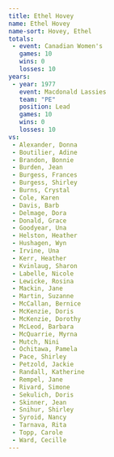 ```yaml
---
title: Ethel Hovey
name: Ethel Hovey
name-sort: Hovey, Ethel
totals:
 - event: Canadian Women's
   games: 10
   wins: 0
   losses: 10
years:
 - year: 1977
   event: Macdonald Lassies
   team: "PE"
   position: Lead
   games: 10
   wins: 0
   losses: 10
vs:
 - Alexander, Donna
 - Boutilier, Adine
 - Brandon, Bonnie
 - Burden, Jean
 - Burgess, Frances
 - Burgess, Shirley
 - Burns, Crystal
 - Cole, Karen
 - Davis, Barb
 - Delmage, Dora
 - Donald, Grace
 - Goodyear, Una
 - Helston, Heather
 - Hushagen, Wyn
 - Irvine, Una
 - Kerr, Heather
 - Kvinlaug, Sharon
 - Labelle, Nicole
 - Lewicke, Rosina
 - Mackin, Jane
 - Martin, Suzanne
 - McCallan, Bernice
 - McKenzie, Doris
 - McKenzie, Dorothy
 - McLeod, Barbara
 - McQuarrie, Myrna
 - Mutch, Nini
 - Ochitawa, Pamela
 - Pace, Shirley
 - Petzold, Jackie
 - Randall, Katherine
 - Rempel, Jane
 - Rivard, Simone
 - Sekulich, Doris
 - Skinner, Jean
 - Snihur, Shirley
 - Syroid, Nancy
 - Tarnava, Rita
 - Topp, Carole
 - Ward, Cecille
---
```

